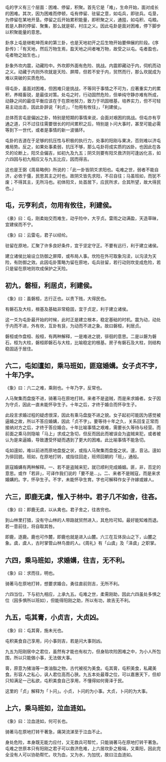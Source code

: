 
屯的字义有三个层面：困难、停留，积聚。首先它是「难」，生命开始，面对成长的困难。其次，因为困难而停顿，屯有停留、驻留之意，如屯兵，即驻兵。屯垦，为停留在某地开垦。停留之后开始累积能量，即积聚之义，通囤，如屯积、屯粮。若是人群的停留、聚集，那么就是邨，村庄之义。因此屯卦是面对困难，停下脚步以积聚能量的意思。

卦序上屯是继乾坤而来的第三卦，也是天地初开之后生物开始要伸展的阶段。《序卦传》：「有天地，然后万物生焉，盈天地之间者唯万物，故受之以屯。屯者盈也，屯者物之始生也。」

卦象外坎内震，动藏险中。外坎即外面有危险、挑战。内震即藏动于内，伺机而动之义。动藏于内则外坎就是天险、屏障，但若不安于内，贸然而行，那么坎就成为难以突破的实质危险。

得屯卦，虽面对困难，但困难只是挑战，不等同于事情之不可为，应著重实力的累积，养精畜锐，是最佳对策。处屯之时，行动固然危险，但单纯守静亦难有所成，动静之间的最佳平衡应该在于在原地努力，致力于巩固根基，培养实力，但不可轻易主动出击，因此卦辞说「利贞」，「勿用有攸往」，「利建侯」。

总体而言屯是偏凶之卦，特别是短期的事情来说，会面对艰困的挑战。但屯亦有亨通之道，只不过往往需要很长的时间累积之后，特别是卜问大事时，甚至可能必需等到下一世代，或者是事情的新一波循环。

屯卦的吉道在于足够的抗压性与积极的执行力，处事的阳刚与果决，否则难以济屯难局势。反之，如果处事柔弱，抗压不够，那么屯卦将成实质的凶卦。也因此在各爻的论断上，阳爻会偏吉，如初九及九五；阴爻则要有阳爻救济则可逢凶化吉，如六四因与初九相应又与九五比应，因而得吉。

这也是王弼《周易略例》所说的：「此一卦皆阴爻求阳也。屯难之世，弱者不能自济，必依于彊，民思其主之时也。故阴爻皆先求阳，不召自往；马虽班如，而犹不废；不得其主，无所冯也。初体阳爻，处首居下，应民所求，合其所望，故大得民也。」



## 屯，元亨利贞，勿用有攸往，利建侯。

《彖》曰：屯，刚柔始交而难生，动乎险中，大亨贞。雷雨之动满盈，天造草昧，宜建侯而不宁。

《象》曰：云雷屯，君子以经纶。

驻留在原地，汇聚了许多良好条件，宜于坚定守正。不要有远行，利于建立诸侯。

建立诸侯比喻设立防御之屏障，或布局人事。坎险在外可取象沟渎，以沟渎为天险，有防御之效。此因屯卦策略为留在原地，屯兵驻留，若行动则坎变成危险，若只是留在原地则坎成保护之天险。



## 初九，磐桓，利居贞，利建侯。

《象》曰：虽磐桓，志行正也。以贵下贱，大得民也。

有磐石及大柱，根基及基础非常稳固，宜于贞定，利于建立诸侯。

这一爻为屯卦最开始的时候，此时正是建立根本，稳定基础的时机。震为动，动处于内而不进，外有坎，互卦有艮，为动而不进之象。故曰磐桓，利居贞。

磐桓或作盘桓、般桓，有两种解释，一是难进之貌，徘徊的意思。二是以磐为磐石，桓为大柱，磐桓即磐石与大柱，比喻稳定的根基。房子有磐石及大柱，则结构稳固适于居住。



## 六二，屯如邅如，乘马班如，匪寇婚媾。女子贞不字，十年乃字。

《象》曰：六二之难，乘刚也。十年乃字，反常也。

人马聚集而盘旋不进，骑著马在原地打转。来者不是盗贼，而是来求婚者。女子因为守贞，因此一直未能怀孕生子。十年之后，才终于婚合而怀孕生子。

此段言求婚过程的疑虑很深，因此有乘马盘旋不进之貌。女子起初可能因为感觉被逼婚之故，所以不答应婚媾，因此「贞不字」。要等待十年之久，关系回复正常而接纳对方之后，才终于答应婚合。十年比喻事情之艰难，需要长久等待与经营。而前面之乘马则隐喻「马上」求成之急切，但反而因此而被误会为盗贼来犯，或者被认为是来逼婚，导致遭受怀疑而遇到了更大的困难。此比喻事情不能急切。

屯如邅如，难以前进而原地盘旋之状，或指人马聚集而盘旋之状。邅，音沾。邅如为徘回貌。班如，在原地打转，或指往回走，班师回朝的「班」，通般。

匪寇婚媾有两种解释。一、若不是盗贼来犯，就已顺利完成婚姻。匪，非，否定的意思。或作「若非」，可译作我们说的「要不是…」。二、来者不是贼寇，而是来求婚媾的。字，怀孕生子。不字，未能怀孕生育。字也可解释作女子许嫁或嫁人。



## 六三，即鹿无虞，惟入于林中。君子几不如舍，往吝。

《象》曰：即鹿无虞，以从禽也。君子舍之，往吝穷也。

到山林里打猎，没有守山林的人带路就贸然进入，其危险可知。最好能知难而退。若一意前往，将自取其咎。

即鹿，逐鹿。鹿也可作麓，即鹿也就是进入山麓。六三在互体艮山之下，山麓之象。虞，虞人，古时掌管山林鸟兽的人。《周礼》有「山虞」及「泽虞」之职掌。



## 六四，乘马班如，求婚媾，往吉，无不利。

《象》曰：求而往，明也。

骑著马在原地打转，想要求婚合。勇往直前则吉，无所不利。

六四当位，下与初九相应，上承九五。屯难之世，柔需刚助，因此六四虽处多惧之位（因多惧所以班如），但能得阳刚之助，所以有功，故吉无不利。



## 九五，屯其膏，小贞吉，大贞凶。

《象》曰：屯其膏，施未光也。

屯积美食自己享用，问小事则吉，若是问大事则凶。

九五为阳刚居中之君位，虽然有才能也有权力，但身陷坎险困难之中，为小人所包围，所以只能做小事，无法做大事。

膏，原意为猪油等一类油脂之物，古代被视为美食。屯其膏，屯积美食，私藏美食。形容人之私心，讽人君位高而心狭。九五本处最尊之位，可以嘉惠天下，但却只知满足一己私欲，屯积美食自己享用，不懂得如何膏泽于民。

这里的「贞」解释为「卜问」。小贞，卜问的为小事。大贞，卜问的为大事。



## 上六，乘马班如，泣血涟如。

《象》曰：泣血涟如，何可长也。

骑著马在原地打转干著急，痛哭流涕至于泣血不止。

身处危险，本身既无能力应付，又无救兵可帮忙，只能骑著马在原地打转干著急。屯难之世原本只有阳刚之君子可以救济危难，上六居坎卦之极端，又乘阳，因此完全没有人可以协助帮忙。坎为血，又为水，为加忧，故曰泣血涟如。